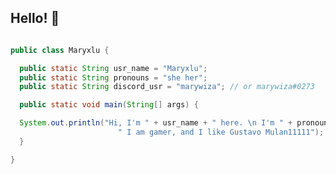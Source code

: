 ## Hello! 💜

```java

public class Maryxlu {

  public static String usr_name = "Maryxlu";
  public static String pronouns = "she her";
  public static String discord_usr = "marywiza"; // or marywiza#0273

  public static void main(String[] args) {

  System.out.println("Hi, I'm " + usr_name + " here. \n I'm " + pronouns + " \n I like java by the looks of it, and I also published custom KP_Liberations in my profile, I hope you like them! \n" +
                        " I am gamer, and I like Gustavo Mulan11111");
  }

}

```


<!--
**Maryxlu/Maryxlu** is a ✨ _special_ ✨ repository because its `README.md` (this file) appears on your GitHub profile.

Here are some ideas to get you started:

- 🔭 I’m currently working on ...
- 🌱 I’m currently learning ...
- 👯 I’m looking to collaborate on ...
- 🤔 I’m looking for help with ...
- 💬 Ask me about ...
- 📫 How to reach me: ...
- 😄 Pronouns: ...
- ⚡ Fun fact: ...
-->
